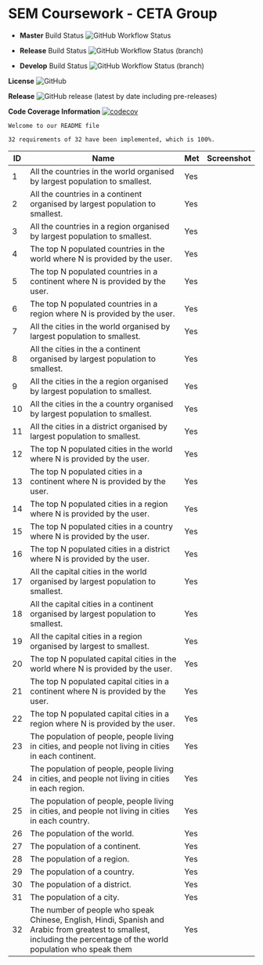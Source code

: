 # SEM Coursework - CETA Group

* __Master__ Build Status ![GitHub Workflow Status](https://img.shields.io/github/workflow/status/40440665/SEM_CW/master-workflow)

* __Release__ Build Status ![GitHub Workflow Status (branch)](https://img.shields.io/github/workflow/status/40440665/SEM_CW/master-workflow/release?style=flat-square)

* __Develop__ Build Status ![GitHub Workflow Status (branch)](https://img.shields.io/github/workflow/status/40440665/SEM_CW/master-workflow/develop?style=flat-square)

__License__ ![GitHub](https://img.shields.io/github/license/40440665/SEM_CW?style=plastic)

__Release__ ![GitHub release (latest by date including pre-releases)](https://img.shields.io/github/v/release/40440665/SEM_CW?include_prereleases)

__Code Coverage Information__ [![codecov](https://codecov.io/gh/40440665/SEM_CW/branch/master/graph/badge.svg?token=LHT5MFI2OP)](https://codecov.io/gh/40440665/SEM_CW)

```
Welcome to our README file
```



```
32 requirements of 32 have been implemented, which is 100%.
```


| ID    | Name | Met  | Screenshot |
|-------|------|------|------------|
| 1     | All the countries in the world organised by largest population to smallest. | Yes |  |
| 2     | All the countries in a continent organised by largest population to smallest. | Yes |   |
| 3     | All the countries in a region organised by largest population to smallest. | Yes |  |
| 4     | The top N populated countries in the world where N is provided by the user. | Yes |  |
| 5     | The top N populated countries in a continent where N is provided by the user. | Yes |   |
| 6     | The top N populated countries in a region where N is provided by the user. | Yes |  |
| 7     | All the cities in the world organised by largest population to smallest. | Yes |  |
| 8     | All the cities in the a continent organised by largest population to smallest. | Yes |   |
| 9     | All the cities in the a region organised by largest population to smallest. | Yes |  |
| 10    | All the cities in the a country organised by largest population to smallest. | Yes |  |
| 11    | All the cities in a district organised by largest population to smallest. | Yes |   |
| 12    | The top N populated cities in the world where N is provided by the user. | Yes |  |
| 13    | The top N populated cities in a continent where N is provided by the user. | Yes |  |
| 14    | The top N populated cities in a region where N is provided by the user. | Yes |   |
| 15    | The top N populated cities in a country where N is provided by the user. | Yes |  |
| 16    | The top N populated cities in a district where N is provided by the user. | Yes |  |
| 17    | All the capital cities in the world organised by largest population to smallest. | Yes |   |
| 18    | All the capital cities in a continent organised by largest population to smallest. | Yes |  |
| 19    | All the capital cities in a region organised by largest to smallest. | Yes |  |
| 20    | The top N populated capital cities in the world where N is provided by the user. | Yes |   |
| 21    | The top N populated capital cities in a continent where N is provided by the user. | Yes |  |
| 22    | The top N populated capital cities in a region where N is provided by the user. | Yes |  |
| 23    | The population of people, people living in cities, and people not living in cities in each continent. | Yes |   |
| 24    | The population of people, people living in cities, and people not living in cities in each region. | Yes |  |
| 25    | The population of people, people living in cities, and people not living in cities in each country. | Yes |  |
| 26    | The population of the world. | Yes |   |
| 27    | The population of a continent. | Yes |  |
| 28    | The population of a region. | Yes |  |
| 29    | The population of a country. | Yes |   |
| 30    | The population of a district. | Yes |  |
| 31    | The population of a city. | Yes |  |
| 32    | The number of people who speak Chinese, English, Hindi, Spanish and Arabic from greatest to smallest, including the percentage of the world population who speak them | Yes |   |
